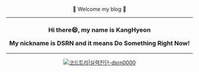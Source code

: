 <div align="center">
 
 👋 Welcome my blog 👋

------------------------------------------------------------------------------


<h3>
Hi there😄, my name is KangHyeon
 
My nickname is DSRN and it means Do Something Right Now!
</h3>

------------------------------------------------------------------------------

[![코드트리|실력진단-dsrn0000](https://banner.codetree.ai/v1/banner/dsrn0000)](https://www.codetree.ai/profiles/dsrn0000)

</div>





<!--
**DSRN0000/DSRN0000** is a ✨ _special_ ✨ repository because its `README.md` (this file) appears on your GitHub profile.

Here are some ideas to get you started:

- 🔭 I’m currently working on ...
- 🌱 I’m currently learning ...
- 👯 I’m looking to collaborate on ...
- 🤔 I’m looking for help with ...
- 💬 Ask me about ...
- 📫 How to reach me: ...
- 😄 Pronouns: ...
- ⚡ Fun fact: ...
-->

